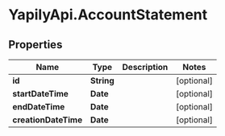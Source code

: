 # YapilyApi.AccountStatement

## Properties
Name | Type | Description | Notes
------------ | ------------- | ------------- | -------------
**id** | **String** |  | [optional] 
**startDateTime** | **Date** |  | [optional] 
**endDateTime** | **Date** |  | [optional] 
**creationDateTime** | **Date** |  | [optional] 


